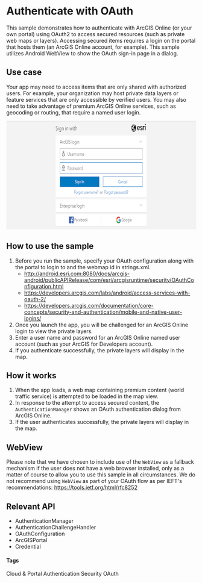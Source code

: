 # Authenticate with OAuth
This sample demonstrates how to authenticate with ArcGIS Online (or your own portal) using OAuth2 to access secured resources (such as private web maps or layers). Accessing secured items requires a login on the portal that hosts them (an ArcGIS Online account, for example). This sample utilizes Android WebView to show the 
OAuth sign-in page in a dialog.

## Use case
Your app may need to access items that are only shared with authorized users. For example, your organization may host private data layers or feature services that are only accessible by verified users. You may also need to take advantage of premium ArcGIS Online services, such as geocoding or routing, that require a named user login.

![Authenticate with OAuth](authenticate-with-oauth.png)

## How to use the sample
1. Before you run the sample, specify your OAuth configuration along with the portal to login to and the webmap id in strings.xml.
   - http://android.esri.com:8080/docs/arcgis-android/publicAPIRelease/com/esri/arcgisruntime/security/OAuthConfiguration.html
   - https://developers.arcgis.com/labs/android/access-services-with-oauth-2/
   - https://developers.arcgis.com/documentation/core-concepts/security-and-authentication/mobile-and-native-user-logins/
1. Once you launch the app, you will be challenged for an ArcGIS Online login to view the private layers.
1. Enter a user name and password for an ArcGIS Online named user account (such as your ArcGIS for Developers account).
1. If you authenticate successfully, the private layers will display in the map.

## How it works
1. When the app loads, a web map containing premium content (world traffic service) is attempted to be loaded in the map view.
1. In response to the attempt to access secured content, the `AuthenticationManager` shows an OAuth authentication dialog from ArcGIS Online.
1. If the user authenticates successfully, the private layers will display in the map.

## WebView
Please note that we have chosen to include use of the `WebView` as a fallback mechanism if the user does not have a web browser installed, only as a matter of course to allow you to use this sample in all circumstances.
We do not recommend using `WebView` as part of your OAuth flow as per IEFT's recommendations: https://tools.ietf.org/html/rfc8252

## Relevant API
 * AuthenticationManager
 * AuthenticationChallengeHandler
 * OAuthConfiguration
 * ArcGISPortal
 * Credential

#### Tags
Cloud & Portal
Authentication
Security
OAuth